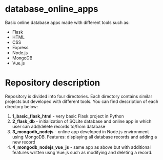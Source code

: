 # database_online_apps
 
Basic online database apps made with different tools such as:
* Flask
* HTML
* CSS
* Express
* Node.js
* MongoDB
* Vue.js

# Repository description
Repository is divided into four directories. Each directory contains similar projects but developed with different tools. You can find description of each directory below:

1. **1_basic_flask_html** - very basic Flask project in Python
1. **2_flask_db** - initialization of SQLite database and online app in which user can add/delete records to/from database
1. **3_mongodb_nodejs** - online app developed in Node.js environment using MongoDB. Features: displaying all database records and adding a new record
1. **4_mongodb_nodejs_vue_js** - same app as above but with additional features written usng Vue.js such as modifying and deleting a record.
